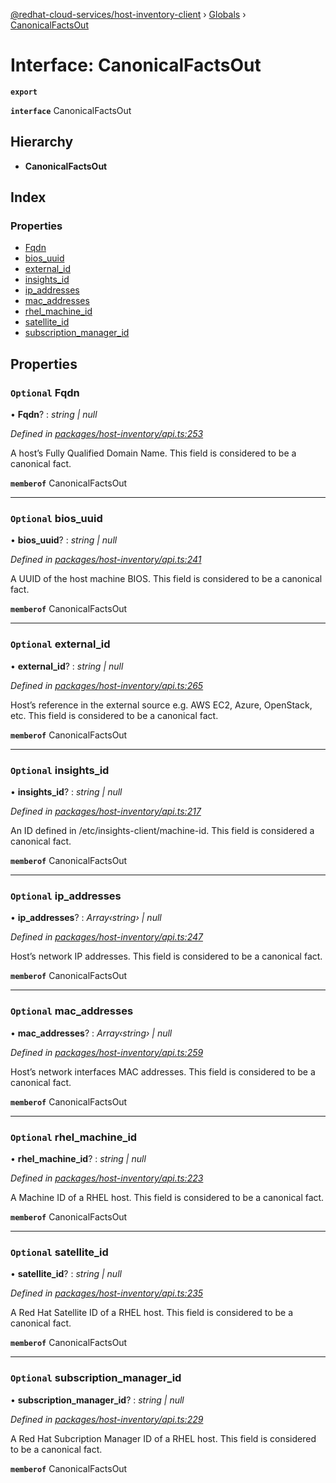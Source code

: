 [@redhat-cloud-services/host-inventory-client](../README.md) › [Globals](../globals.md) › [CanonicalFactsOut](canonicalfactsout.md)

# Interface: CanonicalFactsOut

**`export`** 

**`interface`** CanonicalFactsOut

## Hierarchy

* **CanonicalFactsOut**

## Index

### Properties

* [Fqdn](canonicalfactsout.md#optional-fqdn)
* [bios_uuid](canonicalfactsout.md#optional-bios_uuid)
* [external_id](canonicalfactsout.md#optional-external_id)
* [insights_id](canonicalfactsout.md#optional-insights_id)
* [ip_addresses](canonicalfactsout.md#optional-ip_addresses)
* [mac_addresses](canonicalfactsout.md#optional-mac_addresses)
* [rhel_machine_id](canonicalfactsout.md#optional-rhel_machine_id)
* [satellite_id](canonicalfactsout.md#optional-satellite_id)
* [subscription_manager_id](canonicalfactsout.md#optional-subscription_manager_id)

## Properties

### `Optional` Fqdn

• **Fqdn**? : *string | null*

*Defined in [packages/host-inventory/api.ts:253](https://github.com/RedHatInsights/javascript-clients/blob/master/packages/host-inventory/api.ts#L253)*

A host’s Fully Qualified Domain Name.  This field is considered to be a canonical fact.

**`memberof`** CanonicalFactsOut

___

### `Optional` bios_uuid

• **bios_uuid**? : *string | null*

*Defined in [packages/host-inventory/api.ts:241](https://github.com/RedHatInsights/javascript-clients/blob/master/packages/host-inventory/api.ts#L241)*

A UUID of the host machine BIOS.  This field is considered to be a canonical fact.

**`memberof`** CanonicalFactsOut

___

### `Optional` external_id

• **external_id**? : *string | null*

*Defined in [packages/host-inventory/api.ts:265](https://github.com/RedHatInsights/javascript-clients/blob/master/packages/host-inventory/api.ts#L265)*

Host’s reference in the external source e.g. AWS EC2, Azure, OpenStack, etc. This field is considered to be a canonical fact.

**`memberof`** CanonicalFactsOut

___

### `Optional` insights_id

• **insights_id**? : *string | null*

*Defined in [packages/host-inventory/api.ts:217](https://github.com/RedHatInsights/javascript-clients/blob/master/packages/host-inventory/api.ts#L217)*

An ID defined in /etc/insights-client/machine-id. This field is considered a canonical fact.

**`memberof`** CanonicalFactsOut

___

### `Optional` ip_addresses

• **ip_addresses**? : *Array‹string› | null*

*Defined in [packages/host-inventory/api.ts:247](https://github.com/RedHatInsights/javascript-clients/blob/master/packages/host-inventory/api.ts#L247)*

Host’s network IP addresses.  This field is considered to be a canonical fact.

**`memberof`** CanonicalFactsOut

___

### `Optional` mac_addresses

• **mac_addresses**? : *Array‹string› | null*

*Defined in [packages/host-inventory/api.ts:259](https://github.com/RedHatInsights/javascript-clients/blob/master/packages/host-inventory/api.ts#L259)*

Host’s network interfaces MAC addresses.  This field is considered to be a canonical fact.

**`memberof`** CanonicalFactsOut

___

### `Optional` rhel_machine_id

• **rhel_machine_id**? : *string | null*

*Defined in [packages/host-inventory/api.ts:223](https://github.com/RedHatInsights/javascript-clients/blob/master/packages/host-inventory/api.ts#L223)*

A Machine ID of a RHEL host.  This field is considered to be a canonical fact.

**`memberof`** CanonicalFactsOut

___

### `Optional` satellite_id

• **satellite_id**? : *string | null*

*Defined in [packages/host-inventory/api.ts:235](https://github.com/RedHatInsights/javascript-clients/blob/master/packages/host-inventory/api.ts#L235)*

A Red Hat Satellite ID of a RHEL host.  This field is considered to be a canonical fact.

**`memberof`** CanonicalFactsOut

___

### `Optional` subscription_manager_id

• **subscription_manager_id**? : *string | null*

*Defined in [packages/host-inventory/api.ts:229](https://github.com/RedHatInsights/javascript-clients/blob/master/packages/host-inventory/api.ts#L229)*

A Red Hat Subcription Manager ID of a RHEL host.  This field is considered to be a canonical fact.

**`memberof`** CanonicalFactsOut
